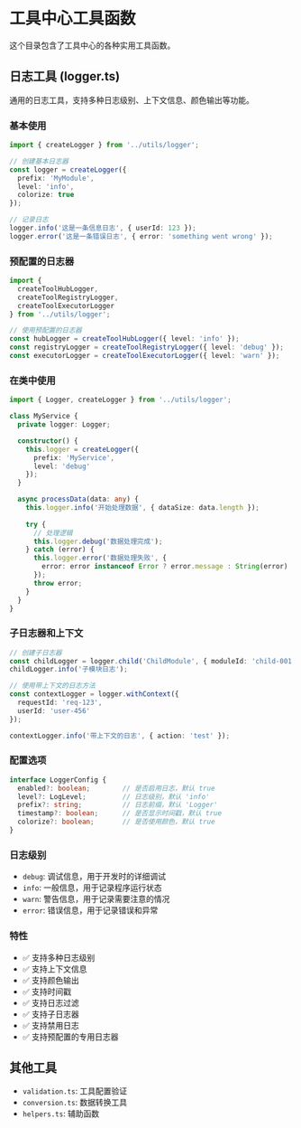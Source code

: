 # 工具中心工具函数

这个目录包含了工具中心的各种实用工具函数。

## 日志工具 (logger.ts)

通用的日志工具，支持多种日志级别、上下文信息、颜色输出等功能。

### 基本使用

```typescript
import { createLogger } from '../utils/logger';

// 创建基本日志器
const logger = createLogger({
  prefix: 'MyModule',
  level: 'info',
  colorize: true
});

// 记录日志
logger.info('这是一条信息日志', { userId: 123 });
logger.error('这是一条错误日志', { error: 'something went wrong' });
```

### 预配置的日志器

```typescript
import { 
  createToolHubLogger, 
  createToolRegistryLogger,
  createToolExecutorLogger 
} from '../utils/logger';

// 使用预配置的日志器
const hubLogger = createToolHubLogger({ level: 'info' });
const registryLogger = createToolRegistryLogger({ level: 'debug' });
const executorLogger = createToolExecutorLogger({ level: 'warn' });
```

### 在类中使用

```typescript
import { Logger, createLogger } from '../utils/logger';

class MyService {
  private logger: Logger;

  constructor() {
    this.logger = createLogger({
      prefix: 'MyService',
      level: 'debug'
    });
  }

  async processData(data: any) {
    this.logger.info('开始处理数据', { dataSize: data.length });
    
    try {
      // 处理逻辑
      this.logger.debug('数据处理完成');
    } catch (error) {
      this.logger.error('数据处理失败', { 
        error: error instanceof Error ? error.message : String(error) 
      });
      throw error;
    }
  }
}
```

### 子日志器和上下文

```typescript
// 创建子日志器
const childLogger = logger.child('ChildModule', { moduleId: 'child-001' });
childLogger.info('子模块日志');

// 使用带上下文的日志方法
const contextLogger = logger.withContext({ 
  requestId: 'req-123', 
  userId: 'user-456' 
});

contextLogger.info('带上下文的日志', { action: 'test' });
```

### 配置选项

```typescript
interface LoggerConfig {
  enabled?: boolean;        // 是否启用日志，默认 true
  level?: LogLevel;         // 日志级别，默认 'info'
  prefix?: string;          // 日志前缀，默认 'Logger'
  timestamp?: boolean;      // 是否显示时间戳，默认 true
  colorize?: boolean;       // 是否使用颜色，默认 true
}
```

### 日志级别

- `debug`: 调试信息，用于开发时的详细调试
- `info`: 一般信息，用于记录程序运行状态
- `warn`: 警告信息，用于记录需要注意的情况
- `error`: 错误信息，用于记录错误和异常

### 特性

- ✅ 支持多种日志级别
- ✅ 支持上下文信息
- ✅ 支持颜色输出
- ✅ 支持时间戳
- ✅ 支持日志过滤
- ✅ 支持子日志器
- ✅ 支持禁用日志
- ✅ 支持预配置的专用日志器

## 其他工具

- `validation.ts`: 工具配置验证
- `conversion.ts`: 数据转换工具
- `helpers.ts`: 辅助函数
